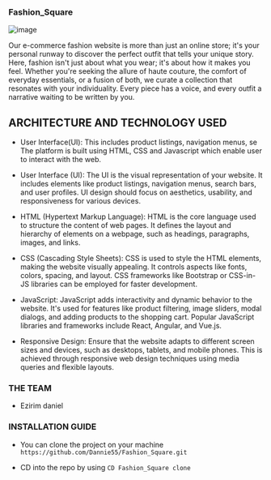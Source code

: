 ### Fashion_Square
![image](https://user-images.githubusercontent.com/105589308/194436026-19c03a0c-94db-47d9-9b72-36d9fbe5cb44.png)

Our e-commerce fashion website is more than just an online store; it's your personal runway to discover the perfect outfit that tells your unique story. Here, fashion isn't just about what you wear; it's about how it makes you feel. Whether you're seeking the allure of haute couture, the comfort of everyday essentials, or a fusion of both, we curate a collection that resonates with your individuality. Every piece has a voice, and every outfit a narrative waiting to be written by you.


## ARCHITECTURE AND TECHNOLOGY USED
- User Interface(UI): This includes product listings, navigation menus, se
The platform is built using HTML, CSS and Javascript which enable user to interact 
with the web.

- User Interface (UI): The UI is the visual representation of your website. It includes elements like product listings, navigation menus, search bars, and user profiles. UI design should focus on aesthetics, usability, and responsiveness for various devices.

- HTML (Hypertext Markup Language): HTML is the core language used to structure the content of web pages. It defines the layout and hierarchy of elements on a webpage, such as headings, paragraphs, images, and links.

- CSS (Cascading Style Sheets): CSS is used to style the HTML elements, making the website visually appealing. It controls aspects like fonts, colors, spacing, and layout. CSS frameworks like Bootstrap or CSS-in-JS libraries can be employed for faster development.

- JavaScript: JavaScript adds interactivity and dynamic behavior to the website. It's used for features like product filtering, image sliders, modal dialogs, and adding products to the shopping cart. Popular JavaScript libraries and frameworks include React, Angular, and Vue.js.

- Responsive Design: Ensure that the website adapts to different screen sizes and devices, such as desktops, tablets, and mobile phones. This is achieved through responsive web design techniques using media queries and flexible layouts.

### THE TEAM
- Ezirim daniel
  
### INSTALLATION GUIDE
- You can clone the project on your machine
`https://github.com/Dannie55/Fashion_Square.git`

- CD into the repo by using
`CD Fashion_Square clone`
